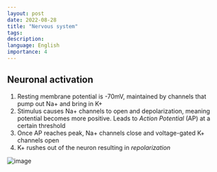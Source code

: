 ```yaml
---
layout: post
date: 2022-08-28
title: "Nervous system"
tags: 
description: 
language: English
importance: 4
---
```

## Neuronal activation
1. Resting membrane potential is -70mV, maintained by channels that pump out Na+ and bring in K+
2. Stimulus causes Na+ channels to open and depolarization, meaning potential becomes more positive. Leads to *Action Potential* (AP) at a certain threshold
3. Once AP reaches peak, Na+ channels close and voltage-gated K+ channels open
4. K+ rushes out of the neuron resulting in *repolarization*

![image](https://user-images.githubusercontent.com/40037558/187087554-c1186d60-a1cb-4d61-b90d-890f7876b4e4.png)
